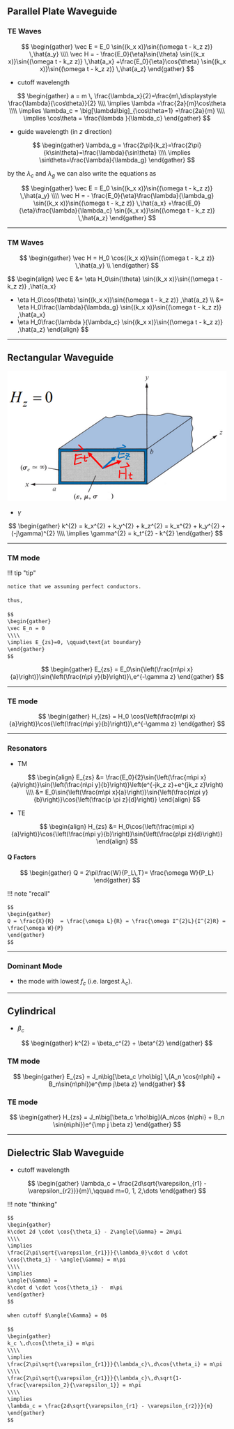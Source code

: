 
## Parallel Plate Waveguide

### TE Waves

$$
\begin{gather}
\vec E = E_0 \sin{(k_x x)}\sin{(\omega t - k_z z)} \,\hat{a_y}
\\\\
\vec H = - \frac{E_0}{\eta}\sin{\theta} \sin{(k_x x)}\sin{(\omega t - k_z z)} \,\hat{a_x}
+\frac{E_0}{\eta}\cos{\theta} \sin{(k_x x)}\sin{(\omega t - k_z z)} \,\hat{a_z}
\end{gather}
$$

- cutoff wavelength

$$
\begin{gather}
a = m \, \frac{\lambda_x}{2}=\frac{m\,\displaystyle \frac{\lambda}{\cos\theta}}{2}
\\\\
\implies \lambda =\frac{2a}{m}\cos\theta
\\\\
\implies
\lambda_c = \big[\lambda\big]_{\cos\theta=1}  =\frac{2a}{m}
\\\\
\implies
\cos\theta = \frac{\lambda }{\lambda_c}
\end{gather}
$$

- guide wavelength (in $z$ direction)

$$
\begin{gather}
\lambda_g = \frac{2\pi}{k_z}=\frac{2\pi}{k\sin\theta}=\frac{\lambda}{\sin\theta}
\\\\
\implies
\sin\theta=\frac{\lambda}{\lambda_g}
\end{gather}
$$

by the $\lambda_c$ and $\lambda_g$ we can also write the equations as


$$
\begin{gather}
\vec E = E_0 \sin{(k_x x)}\sin{(\omega t - k_z z)} \,\hat{a_y}
\\\\
\vec H = - \frac{E_0}{\eta}\frac{\lambda}{\lambda_g} \sin{(k_x x)}\sin{(\omega t - k_z z)} \,\hat{a_x}
+\frac{E_0}{\eta}\frac{\lambda}{\lambda_c} \sin{(k_x x)}\sin{(\omega t - k_z z)} \,\hat{a_z}
\end{gather}
$$

---

### TM Waves


$$
\begin{gather}
\vec H = H_0 \cos{(k_x x)}\sin{(\omega t - k_z z)} \,\hat{a_y}
\\
\end{gather}
$$

$$
\begin{align}
\vec E &= \eta H_0\sin{\theta} \sin{(k_x x)}\sin{(\omega t - k_z z)} \,\hat{a_x}
+ \eta H_0\cos{\theta} \sin{(k_x x)}\sin{(\omega t - k_z z)} \,\hat{a_z}
\\\\
&= \eta H_0\frac{\lambda}{\lambda_g} \sin{(k_x x)}\sin{(\omega t - k_z z)} \,\hat{a_x} 
+ \eta H_0\frac{\lambda }{\lambda_c} \sin{(k_x x)}\sin{(\omega t - k_z z)} \,\hat{a_z}
\end{align}
$$

---

## Rectangular Waveguide

![](_attachments/Pasted%20image%2020220523185523.png)

- $\gamma$

$$
\begin{gather}
k^{2} = k_x^{2} + k_y^{2} + k_z^{2} = k_x^{2} + k_y^{2} + (-j\gamma)^{2}
\\\\
\implies
\gamma^{2} = k_t^{2} - k^{2}
\end{gather}
$$

---

### TM mode

!!! tip "tip"
    
    notice that we assuming perfect conductors.
    
    thus,
    
    $$
    \begin{gather}
    \vec E_n = 0
    \\\\
    \implies E_{zs}=0, \qquad\text{at boundary}
    \end{gather}
    $$


$$
\begin{gather}
E_{zs} = E_0\sin{\left(\frac{m\pi x}{a}\right)}\sin{\left(\frac{n\pi y}{b}\right)}\,e^{-\gamma z}
\end{gather}
$$

---

### TE mode

$$
\begin{gather}
H_{zs} = H_0 \cos{\left(\frac{m\pi x}{a}\right)}\cos{\left(\frac{n\pi y}{b}\right)}\,e^{-\gamma z}
\end{gather}
$$

---

### Resonators

- TM

$$
\begin{align}
E_{zs} &= \frac{E_0}{2}\sin{\left(\frac{m\pi x}{a}\right)}\sin{\left(\frac{n\pi y}{b}\right)}\left(e^{-jk_z z}+e^{jk_z z}\right)
\\\\
&= E_0\sin{\left(\frac{m\pi x}{a}\right)}\sin{\left(\frac{n\pi y}{b}\right)}\cos{\left(\frac{p \pi z}{d}\right)}
\end{align}
$$


- TE

$$
\begin{align}
H_{zs} &= H_0\cos{\left(\frac{m\pi x}{a}\right)}\cos{\left(\frac{n\pi y}{b}\right)}\sin{\left(\frac{p\pi z}{d}\right)}
\end{align}
$$

#### Q Factors

$$
\begin{gather}
Q = 2\pi\frac{W}{P_L\,T}= \frac{\omega W}{P_L}
\end{gather}
$$

!!! note "recall"
    
    $$
    \begin{gather}
    Q = \frac{X}{R}  = \frac{\omega L}{R} = \frac{\omega I^{2}L}{I^{2}R} = \frac{\omega W}{P}
    \end{gather}
    $$


---

### Dominant Mode

- the mode with lowest $f_c$ (i.e. largest $\lambda_c$).

---

## Cylindrical

- $\beta_c$

$$
\begin{gather}
k^{2} = \beta_c^{2} + \beta^{2}
\end{gather}
$$

### TM mode

$$
\begin{gather}
E_{zs} = J_n\big[\beta_c \rho\big] \,(A_n \cos{n\phi} + B_n\sin{n\phi})e^{\mp j\beta z}
\end{gather}
$$

### TE mode

$$
\begin{gather}
H_{zs} = J_n\big[\beta_c \rho\big](A_n\cos {n\phi} + B_n \sin{n\phi})e^{\mp j \beta z}
\end{gather}
$$

---

## Dielectric Slab Waveguide

- cutoff wavelength 

$$
\begin{gather}
\lambda_c = \frac{2d\sqrt{\varepsilon_{r1} - \varepsilon_{r2}}}{m}\,\qquad m=0, 1, 2,\dots
\end{gather}
$$


!!! note "thinking"
    
    $$
    \begin{gather}
    k\cdot 2d \cdot \cos{\theta_i} - 2\angle{\Gamma} = 2m\pi
    \\\\
    \implies
    \frac{2\pi\sqrt{\varepsilon_{r1}}}{\lambda_0}\cdot d \cdot \cos{\theta_i} - \angle{\Gamma} = m\pi
    \\\\
    \implies
    \angle{\Gamma} = 
    k\cdot d \cdot \cos{\theta_i} -  m\pi
    \end{gather}
    $$
    
    when cutoff $\angle{\Gamma} = 0$
    
    $$
    \begin{gather}
    k_c \,d\cos{\theta_i} = m\pi
    \\\\
    \implies
    \frac{2\pi\sqrt{\varepsilon_{r1}}}{\lambda_c}\,d\cos{\theta_i} = m\pi
    \\\\
    \frac{2\pi\sqrt{\varepsilon_{r1}}}{\lambda_c}\,d\sqrt{1-\frac{\varepsilon_2}{\varepsilon_1}} = m\pi
    \\\\
    \implies
    \lambda_c = \frac{2d\sqrt{\varepsilon_{r1} - \varepsilon_{r2}}}{m}
    \end{gather}
    $$

